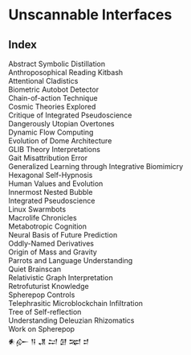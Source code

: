 # Unscannable Interfaces

## Index
Abstract Symbolic Distillation  <br>
Anthroposophical Reading Kitbash  <br>
Attentional Cladistics  <br>
Biometric Autobot Detector  <br>
Chain-of-action Technique  <br>
Cosmic Theories Explored  <br>
Critique of Integrated Pseudoscience  <br>
Dangerously Utopian Overtones  <br>
Dynamic Flow Computing  <br>
Evolution of Dome Architecture  <br>
GLIB Theory Interpretations  <br>
Gait Misattribution Error  <br>
Generalized Learning through Integrative Biomimicry  <br>
Hexagonal Self-Hypnosis  <br>
Human Values and Evolution  <br>
Innermost Nested Bubble  <br>
Integrated Pseudoscience  <br>
Linux Swarmbots  <br>
Macrolife Chronicles  <br>
Metabotropic Cognition  <br>
Neural Basis of Future Prediction  <br>
Oddly-Named Derivatives  <br>
Origin of Mass and Gravity  <br>
Parrots and Language Understanding  <br>
Quiet Brainscan  <br>
Relativistic Graph Interpretation  <br>
Retrofuturist Knowledge  <br>
Spherepop Controls  <br>
Telephrasitic Microblockchain Infiltration  <br>
Tree of Self-reflection  <br>
Understanding Deleuzian Rhizomatics  <br>
Work on Spherepop  <br>
𒀭𒅎 𒀀 𒂗 𒁺 𒌆 𒉈 𒄑  <br>
